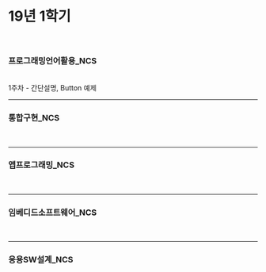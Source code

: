 <h1> 19년 1학기 </h1>
<br>
<h3>프로그래밍언어활용_NCS</h3><br>
1주차 - 간단설명, Button 예제
<hr>
<h3>통합구현_NCS</h3><br>
<hr>
<h3>앱프로그래밍_NCS</h3><br>
<hr>
<h3>임베디드소프트웨어_NCS</h3><br>
<hr>
<h3>응용SW설계_NCS</h3><br>
